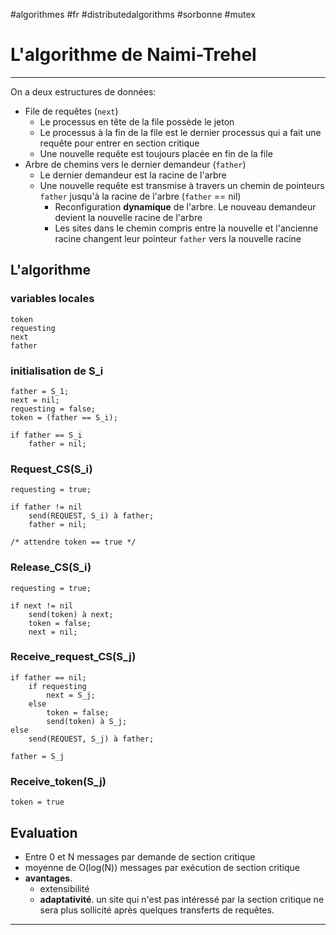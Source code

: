 #algorithmes #fr #distributedalgorithms #sorbonne #mutex
# L'algorithme de Naimi-Trehel
---
On a deux estructures de données:
+ File de requêtes (`next`)
	+ Le processus en tête de la file possède le jeton
	+ Le processus à la fin de la file est le dernier processus qui a fait une requête pour entrer en section critique
	+ Une nouvelle requête est toujours placée en fin de la file
+ Arbre de chemins vers le dernier demandeur (`father`)
	+ Le dernier demandeur est la racine de l'arbre
	+ Une nouvelle requête est transmise à travers un chemin de pointeurs `father` jusqu'à la racine de l'arbre (`father` == nil)
		+ Reconfiguration **dynamique** de l'arbre. Le nouveau demandeur devient la nouvelle racine de l'arbre
		+ Les sites dans le chemin compris entre la nouvelle et l'ancienne racine changent leur pointeur `father` vers la nouvelle racine

## L'algorithme
### variables locales
```
token
requesting
next
father
```
### initialisation de S_i
```
father = S_1;
next = nil;
requesting = false;
token = (father == S_i);

if father == S_i
	father = nil;
```
### Request_CS(S_i)
```
requesting = true;

if father != nil
	send(REQUEST, S_i) à father;
	father = nil;

/* attendre token == true */
```
### Release_CS(S_i)
```
requesting = true;

if next != nil 
	send(token) à next;
	token = false;
	next = nil;
```
### Receive_request_CS(S_j)
```
if father == nil;
	if requesting
		next = S_j;
	else
		token = false;
		send(token) à S_j;
else
	send(REQUEST, S_j) à father;

father = S_j
```
### Receive_token(S_j)
```
token = true
```


## Evaluation
+ Entre 0 et N messages par demande de section critique
+ moyenne de O(log(N)) messages par exécution de section critique
+ **avantages**.
	+ extensibilité
	+ **adaptativité**. un site qui n'est pas intéressé par la section critique ne sera plus sollicité après quelques transferts de requêtes.

---

